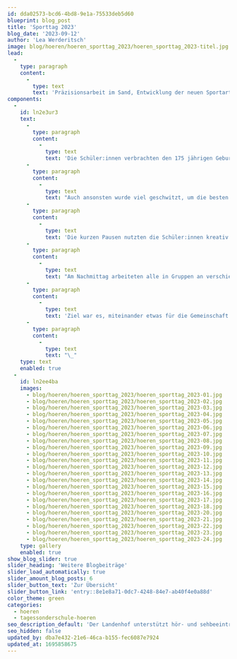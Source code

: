 ```yaml
---
id: dda02573-bcd6-4bd8-9e1a-75533deb5d60
blueprint: blog_post
title: 'Sporttag 2023'
blog_date: '2023-09-12'
author: 'Lea Werderitsch'
image: blog/hoeren/hoeren_sporttag_2023/hoeren_sporttag_2023-titel.jpg
lead:
  -
    type: paragraph
    content:
      -
        type: text
        text: 'Präzisionsarbeit im Sand, Entwicklung der neuen Sportart „Kisten-Ball“ oder klassischer 60m-Sprint:'
components:
  -
    id: ln2e3ur3
    text:
      -
        type: paragraph
        content:
          -
            type: text
            text: 'Die Schüler:innen verbrachten den 175 jährigen Geburtstag der Schweizer Bundesverfassung bei sonnigem Septemberwetter rund um den Landenhof und wetteiferten in verschiedenen Sportdisziplinen, wie Weitsprung, Bälle-Werfen oder 60m-Sprint. Schüler:innen unterstützten Lehrpersonen und Sozialpädagogen tatkräftig beim Messen und kamen beim Präparieren der Sandbahn mächtig ins Schwitzen.'
      -
        type: paragraph
        content:
          -
            type: text
            text: "Auch ansonsten wurde viel geschwitzt, um die besten Resultate gewetteifert und sogar die Angst vor Sand überwunden.\_"
      -
        type: paragraph
        content:
          -
            type: text
            text: 'Die kurzen Pausen nutzten die Schüler:innen kreativ. Einige philosophierten über die richtige Länge des Grases und testeten, welchen Einfluss die Farben der Bälle auf deren Flugweite haben. Ein paar Mädchen kreiierten das Spiel „Kisten-Ball“, wiederum andere suchten sich einen gemütlichen Schattenplatz oder spielten eine Partie Basketball.'
      -
        type: paragraph
        content:
          -
            type: text
            text: "Am Nachmittag arbeiteten alle in Gruppen an verschiedenen Projekten: Apfeltaschen backen, im Biotop die Wege freischneiden und so Plätze für Kleintiere erhalten, Kunst im Land-Art Stil umsetzen sowie den Schulgarten jäten und frisch bepflanzen.\_"
      -
        type: paragraph
        content:
          -
            type: text
            text: 'Ziel war es, miteinander etwas für die Gemeinschaft und die Natur zu tun.'
      -
        type: paragraph
        content:
          -
            type: text
            text: "\_"
    type: text
    enabled: true
  -
    id: ln2ee4ba
    images:
      - blog/hoeren/hoeren_sporttag_2023/hoeren_sporttag_2023-01.jpg
      - blog/hoeren/hoeren_sporttag_2023/hoeren_sporttag_2023-02.jpg
      - blog/hoeren/hoeren_sporttag_2023/hoeren_sporttag_2023-03.jpg
      - blog/hoeren/hoeren_sporttag_2023/hoeren_sporttag_2023-04.jpg
      - blog/hoeren/hoeren_sporttag_2023/hoeren_sporttag_2023-05.jpg
      - blog/hoeren/hoeren_sporttag_2023/hoeren_sporttag_2023-06.jpg
      - blog/hoeren/hoeren_sporttag_2023/hoeren_sporttag_2023-07.jpg
      - blog/hoeren/hoeren_sporttag_2023/hoeren_sporttag_2023-08.jpg
      - blog/hoeren/hoeren_sporttag_2023/hoeren_sporttag_2023-09.jpg
      - blog/hoeren/hoeren_sporttag_2023/hoeren_sporttag_2023-10.jpg
      - blog/hoeren/hoeren_sporttag_2023/hoeren_sporttag_2023-11.jpg
      - blog/hoeren/hoeren_sporttag_2023/hoeren_sporttag_2023-12.jpg
      - blog/hoeren/hoeren_sporttag_2023/hoeren_sporttag_2023-13.jpg
      - blog/hoeren/hoeren_sporttag_2023/hoeren_sporttag_2023-14.jpg
      - blog/hoeren/hoeren_sporttag_2023/hoeren_sporttag_2023-15.jpg
      - blog/hoeren/hoeren_sporttag_2023/hoeren_sporttag_2023-16.jpg
      - blog/hoeren/hoeren_sporttag_2023/hoeren_sporttag_2023-17.jpg
      - blog/hoeren/hoeren_sporttag_2023/hoeren_sporttag_2023-18.jpg
      - blog/hoeren/hoeren_sporttag_2023/hoeren_sporttag_2023-20.jpg
      - blog/hoeren/hoeren_sporttag_2023/hoeren_sporttag_2023-21.jpg
      - blog/hoeren/hoeren_sporttag_2023/hoeren_sporttag_2023-22.jpg
      - blog/hoeren/hoeren_sporttag_2023/hoeren_sporttag_2023-23.jpg
      - blog/hoeren/hoeren_sporttag_2023/hoeren_sporttag_2023-24.jpg
    type: gallery
    enabled: true
show_blog_slider: true
slider_heading: 'Weitere Blogbeiträge'
slider_load_automatically: true
slider_amount_blog_posts: 6
slider_button_text: 'Zur Übersicht'
slider_button_link: 'entry::8e1e8a71-0dc7-4248-84e7-ab40f4e0a88d'
color_theme: green
categories:
  - hoeren
  - tagessonderschule-hoeren
seo_description_default: 'Der Landenhof unterstützt hör- und sehbeeinträchtigte Kinder & Jugendliche in ihrem selbstbestimmten Leben durch Förderung ihrer Fähigkeiten & Entwicklung'
seo_hidden: false
updated_by: dba7e432-21e6-46ca-b155-fec6087e7924
updated_at: 1695858675
---
```

